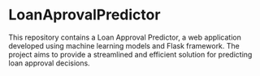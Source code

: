 # LoanAprovalPredictor
This repository contains a Loan Approval Predictor, a web application developed using machine learning models and Flask framework. The project aims to provide a streamlined and efficient solution for predicting loan approval decisions.
